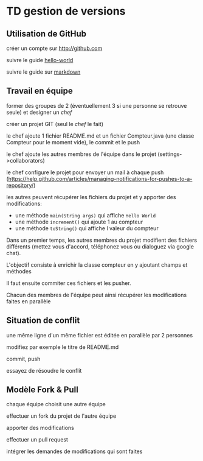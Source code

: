 # TD gestion de versions

## Utilisation de GitHub
créer un compte sur http://github.com

suivre le guide [hello-world](https://guides.github.com/activities/hello-world/)

suivre le guide sur [markdown](https://guides.github.com/features/mastering-markdown/)

## Travail en équipe
former des groupes de 2 (éventuellement 3 si une personne se retrouve seule) et designer un *chef*

créer un projet GIT (seul le *chef* le fait)

le chef ajoute 1 fichier README.md et un fichier Compteur.java (une classe Compteur pour le moment vide), le commit et le push

le chef ajoute les autres membres de l'équipe dans le projet (settings->collaborators)

le chef configure le projet pour envoyer un mail à chaque push (https://help.github.com/articles/managing-notifications-for-pushes-to-a-repository/)

les autres peuvent récupérer les fichiers du projet et y apporter des modifications:
* une méthode ```main(String args)``` qui affiche ```Hello World```
* une méthode ```increment()``` qui ajoute 1 au compteur
* une méthode ```toString()``` qui affiche l valeur du compteur

Dans un premier temps, les autres membres du projet modifient des fichiers différents (mettez vous d'accord, téléphonez vous ou dialoguez via google chat).

L'objectif consiste à enrichir la classe compteur en y ajoutant champs et méthodes

Il faut ensuite commiter ces fichiers et les pusher.

Chacun des membres de l'équipe peut ainsi récupérer les modifications faites en parallèle

## Situation de conflit
une même ligne d'un même fichier est éditée en parallèle par 2 personnes

modifiez par exemple le titre de README.md

commit, push

essayez de résoudre le conflit

## Modèle Fork & Pull
chaque équipe choisit une autre équipe

effectuer un fork du projet de l'autre équipe

apporter des modifications

effectuer un pull request

intégrer les demandes de modifications qui sont faites
